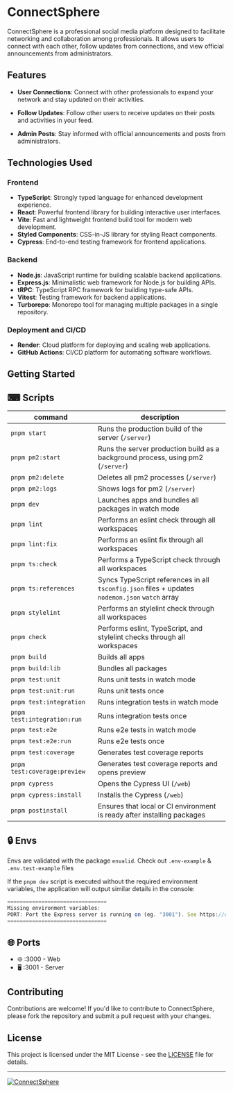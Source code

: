 # ConnectSphere

ConnectSphere is a professional social media platform designed to facilitate networking and collaboration among professionals. It allows users to connect with each other, follow updates from connections, and view official announcements from administrators.

## Features

- **User Connections**: Connect with other professionals to expand your network and stay updated on their activities.

- **Follow Updates**: Follow other users to receive updates on their posts and activities in your feed.

- **Admin Posts**: Stay informed with official announcements and posts from administrators.

## Technologies Used

### Frontend
- **TypeScript**: Strongly typed language for enhanced development experience.
- **React**: Powerful frontend library for building interactive user interfaces.
- **Vite**: Fast and lightweight frontend build tool for modern web development.
- **Styled Components**: CSS-in-JS library for styling React components.
- **Cypress**: End-to-end testing framework for frontend applications.

### Backend
- **Node.js**: JavaScript runtime for building scalable backend applications.
- **Express.js**: Minimalistic web framework for Node.js for building APIs.
- **tRPC**: TypeScript RPC framework for building type-safe APIs.
- **Vitest**: Testing framework for backend applications.
- **Turborepo**: Monorepo tool for managing multiple packages in a single repository.

### Deployment and CI/CD
- **Render**: Cloud platform for deploying and scaling web applications.
- **GitHub Actions**: CI/CD platform for automating software workflows.

## Getting Started

## ⌨ Scripts

| command                      | description                                                                                     |
| ---------------------------- | ----------------------------------------------------------------------------------------------- |
| `pnpm start`                 | Runs the production build of the server (`/server`)                                             |
| `pnpm pm2:start`             | Runs the server production build as a background process, using pm2 (`/server`)                 |
| `pnpm pm2:delete`            | Deletes all pm2 processes (`/server`)                                                           |
| `pnpm pm2:logs`              | Shows logs for pm2 (`/server`)                                                                  |
| `pnpm dev`                   | Launches apps and bundles all packages in watch mode                                            |
| `pnpm lint`                  | Performs an eslint check through all workspaces                                                 |
| `pnpm lint:fix`              | Performs an eslint fix through all workspaces                                                   |
| `pnpm ts:check`              | Performs a TypeScript check through all workspaces                                              |
| `pnpm ts:references`         | Syncs TypeScript references in all `tsconfig.json` files + updates `nodemon.json` `watch` array |
| `pnpm stylelint`             | Performs an stylelint check through all workspaces                                              |
| `pnpm check`                 | Performs eslint, TypeScript, and stylelint checks through all workspaces                        |
| `pnpm build`                 | Builds all apps                                                                                 |
| `pnpm build:lib`             | Bundles all packages                                                                            |
| `pnpm test:unit`             | Runs unit tests in watch mode                                                                   |
| `pnpm test:unit:run`         | Runs unit tests once                                                                            |
| `pnpm test:integration`      | Runs integration tests in watch mode                                                            |
| `pnpm test:integration:run`  | Runs integration tests once                                                                     |
| `pnpm test:e2e`              | Runs e2e tests in watch mode                                                                    |
| `pnpm test:e2e:run`          | Runs e2e tests once                                                                             |
| `pnpm test:coverage`         | Generates test coverage reports                                                                 |
| `pnpm test:coverage:preview` | Generates test coverage reports and opens preview                                               |
| `pnpm cypress`               | Opens the Cypress UI (`/web`)                                                                   |
| `pnpm cypress:install`       | Installs the Cypress (`/web`)                                                                   |
| `pnpm postinstall`           | Ensures that local or CI environment is ready after installing packages                         |

## 🔒 Envs

Envs are validated with the package `envalid`. Check out `.env-example` & `.env.test-example` files

If the `pnpm dev` script is executed without the required environment variables, the application will output similar details in the console:

```js
================================
Missing environment variables:
PORT: Port the Express server is running on (eg. "3001"). See https://expressjs.com/en/starter/hello-world.html
================================
```

## 🌐 Ports

-  🌐 :3000 - Web
-  🖥️ :3001 - Server

## Contributing

Contributions are welcome! If you'd like to contribute to ConnectSphere, please fork the repository and submit a pull request with your changes.

## License

This project is licensed under the MIT License - see the [LICENSE](LICENSE) file for details.

---
[![ConnectSphere](https://img.shields.io/badge/ConnectSphere-%2344CC66.svg?style=for-the-badge&logo=connectsphere&logoColor=white)](#)
